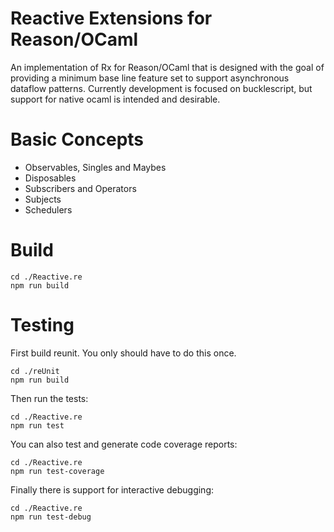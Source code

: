 # Reactive Extensions for Reason/OCaml 

An implementation of Rx for Reason/OCaml that is designed with the goal of providing a minimum base line feature set to support asynchronous dataflow patterns. Currently development is focused on bucklescript, but support for native ocaml is intended and desirable.

# Basic Concepts
* Observables, Singles and Maybes
* Disposables
* Subscribers and Operators
* Subjects
* Schedulers

# Build
```
cd ./Reactive.re
npm run build
```

# Testing

First build reunit. You only should have to do this once.
```
cd ./reUnit
npm run build
```

Then run the tests:
```
cd ./Reactive.re
npm run test
```

You can also test and generate code coverage reports:
```
cd ./Reactive.re
npm run test-coverage
```

Finally there is support for interactive debugging:
```
cd ./Reactive.re
npm run test-debug
```
